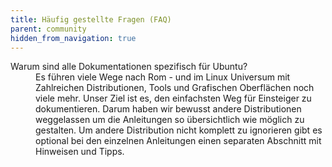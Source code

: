 ```yaml
---
title: Häufig gestellte Fragen (FAQ)
parent: community
hidden_from_navigation: true
---
```


<dl class="faq">
    <dt>Warum sind alle Dokumentationen spezifisch für Ubuntu?</dt>
    <dd>Es führen viele Wege nach Rom - und im Linux Universum mit Zahlreichen Distributionen,
    Tools und Grafischen Oberflächen noch viele mehr.
    Unser Ziel ist es, den einfachsten Weg für Einsteiger zu dokumentieren.
    Darum haben wir bewusst andere Distributionen weggelassen um die Anleitungen so übersichtlich
    wie möglich zu gestalten.
    Um andere Distribution nicht komplett zu ignorieren gibt es optional bei den einzelnen
    Anleitungen einen separaten Abschnitt mit Hinweisen und Tipps.
    </dd>

</dl>
